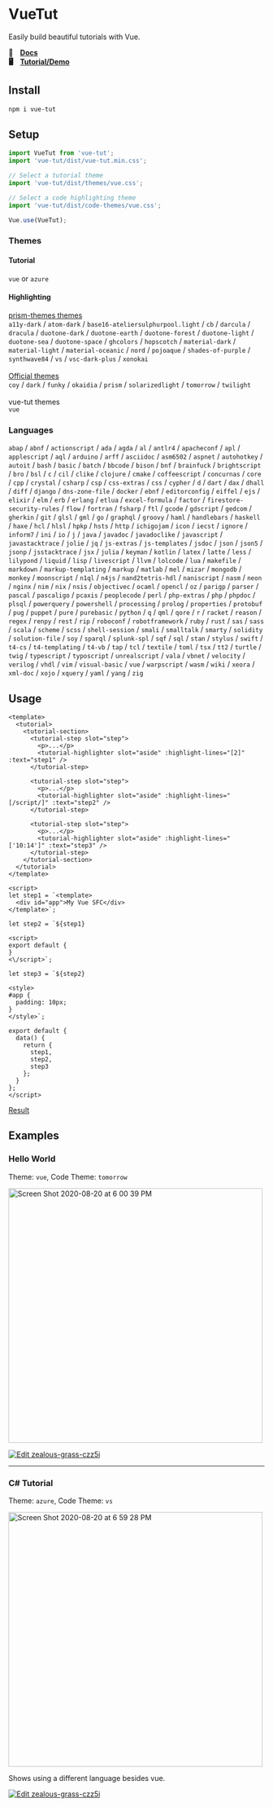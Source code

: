 # VueTut

Easily build beautiful tutorials with Vue.

**📒  ⠀[Docs](https://evwt.github.io/vue-tut/)**
<br>
**🖥  ⠀[Tutorial/Demo](https://vn192.csb.app/)**

## Install

```bash
npm i vue-tut
```

## Setup

```js
import VueTut from 'vue-tut';
import 'vue-tut/dist/vue-tut.min.css';

// Select a tutorial theme
import 'vue-tut/dist/themes/vue.css';

// Select a code highlighting theme
import 'vue-tut/dist/code-themes/vue.css';

Vue.use(VueTut);
```

### Themes

#### Tutorial

`vue` or `azure`

#### Highlighting

<a href="https://github.com/PrismJS/prism-themes">prism-themes themes</a>
<br>
`a11y-dark` / `atom-dark` / `base16-ateliersulphurpool.light` / `cb` / `darcula` / `dracula` / `duotone-dark` / `duotone-earth` / `duotone-forest` / `duotone-light` / `duotone-sea` / `duotone-space` / `ghcolors` / `hopscotch` / `material-dark` / `material-light` / `material-oceanic` / `nord` / `pojoaque` / `shades-of-purple` / `synthwave84` / `vs` / `vsc-dark-plus` / `xonokai`
<br><br>
<a href="https://prismjs.com/">Official themes</a>
<br>
`coy` / `dark` / `funky` / `okaidia` / `prism` / `solarizedlight` / `tomorrow` / `twilight`
<br><br>
vue-tut themes
<br>
`vue`

### Languages

`abap` / `abnf` / `actionscript` / `ada` / `agda` / `al` / `antlr4` / `apacheconf` / `apl` / `applescript` / `aql` / `arduino` / `arff` / `asciidoc` / `asm6502` / `aspnet` / `autohotkey` / `autoit` / `bash` / `basic` / `batch` / `bbcode` / `bison` / `bnf` / `brainfuck` / `brightscript` / `bro` / `bsl` / `c` / `cil` / `clike` / `clojure` / `cmake` / `coffeescript` / `concurnas` / `core` / `cpp` / `crystal` / `csharp` / `csp` / `css-extras` / `css` / `cypher` / `d` / `dart` / `dax` / `dhall` / `diff` / `django` / `dns-zone-file` / `docker` / `ebnf` / `editorconfig` / `eiffel` / `ejs` / `elixir` / `elm` / `erb` / `erlang` / `etlua` / `excel-formula` / `factor` / `firestore-security-rules` / `flow` / `fortran` / `fsharp` / `ftl` / `gcode` / `gdscript` / `gedcom` / `gherkin` / `git` / `glsl` / `gml` / `go` / `graphql` / `groovy` / `haml` / `handlebars` / `haskell` / `haxe` / `hcl` / `hlsl` / `hpkp` / `hsts` / `http` / `ichigojam` / `icon` / `iecst` / `ignore` / `inform7` / `ini` / `io` / `j` / `java` / `javadoc` / `javadoclike` / `javascript` / `javastacktrace` / `jolie` / `jq` / `js-extras` / `js-templates` / `jsdoc` / `json` / `json5` / `jsonp` / `jsstacktrace` / `jsx` / `julia` / `keyman` / `kotlin` / `latex` / `latte` / `less` / `lilypond` / `liquid` / `lisp` / `livescript` / `llvm` / `lolcode` / `lua` / `makefile` / `markdown` / `markup-templating` / `markup` / `matlab` / `mel` / `mizar` / `mongodb` / `monkey` / `moonscript` / `n1ql` / `n4js` / `nand2tetris-hdl` / `naniscript` / `nasm` / `neon` / `nginx` / `nim` / `nix` / `nsis` / `objectivec` / `ocaml` / `opencl` / `oz` / `parigp` / `parser` / `pascal` / `pascaligo` / `pcaxis` / `peoplecode` / `perl` / `php-extras` / `php` / `phpdoc` / `plsql` / `powerquery` / `powershell` / `processing` / `prolog` / `properties` / `protobuf` / `pug` / `puppet` / `pure` / `purebasic` / `python` / `q` / `qml` / `qore` / `r` / `racket` / `reason` / `regex` / `renpy` / `rest` / `rip` / `roboconf` / `robotframework` / `ruby` / `rust` / `sas` / `sass` / `scala` / `scheme` / `scss` / `shell-session` / `smali` / `smalltalk` / `smarty` / `solidity` / `solution-file` / `soy` / `sparql` / `splunk-spl` / `sqf` / `sql` / `stan` / `stylus` / `swift` / `t4-cs` / `t4-templating` / `t4-vb` / `tap` / `tcl` / `textile` / `toml` / `tsx` / `tt2` / `turtle` / `twig` / `typescript` / `typoscript` / `unrealscript` / `vala` / `vbnet` / `velocity` / `verilog` / `vhdl` / `vim` / `visual-basic` / `vue` / `warpscript` / `wasm` / `wiki` / `xeora` / `xml-doc` / `xojo` / `xquery` / `yaml` / `yang` / `zig`

## Usage

```vue
<template>
  <tutorial>
    <tutorial-section>
      <tutorial-step slot="step">
        <p>...</p>
        <tutorial-highlighter slot="aside" :highlight-lines="[2]" :text="step1" />
      </tutorial-step>

      <tutorial-step slot="step">
        <p>...</p>
        <tutorial-highlighter slot="aside" :highlight-lines="[/script/]" :text="step2" />
      </tutorial-step>

      <tutorial-step slot="step">
        <p>...</p>
        <tutorial-highlighter slot="aside" :highlight-lines="['10:14']" :text="step3" />
      </tutorial-step>
    </tutorial-section>
  </tutorial>
</template>

<script>
let step1 = `<template>
  <div id="app">My Vue SFC</div>
</template>`;

let step2 = `${step1}

<script>
export default {
}
<\/script>`;

let step3 = `${step2}

<style>
#app {
  padding: 10px;
}
</style>`;

export default {
  data() {
    return {
      step1,
      step2,
      step3
    };
  }
};
</script>
```

<a href="https://clvw9.csb.app/" target="_blank">Result</a>

## Examples

### Hello World
Theme: `vue`, Code Theme: `tomorrow`

<a href="https://czz5i.csb.app/" target="_blank"><img width="500" alt="Screen Shot 2020-08-20 at 6 00 39 PM" src="https://user-images.githubusercontent.com/611996/90835167-7b409280-e311-11ea-8e2d-5a685f46ad64.png"></a>


[![Edit zealous-grass-czz5i](https://codesandbox.io/static/img/play-codesandbox.svg)](https://codesandbox.io/s/zealous-grass-czz5i?fontsize=14&hidenavigation=1&theme=light)

<hr>

### C# Tutorial
Theme: `azure`, Code Theme: `vs`

<a href="https://z3e3c.csb.app/" target="_blank"><img width="500" alt="Screen Shot 2020-08-20 at 6 59 28 PM" src="https://user-images.githubusercontent.com/611996/90942041-ac849580-e3d9-11ea-818c-a1d9bc82def1.png"></a>


Shows using a different language besides vue.

[![Edit zealous-grass-czz5i](https://codesandbox.io/static/img/play-codesandbox.svg)](https://codesandbox.io/s/spring-cdn-z3e3c?fontsize=14&hidenavigation=1&theme=light)


